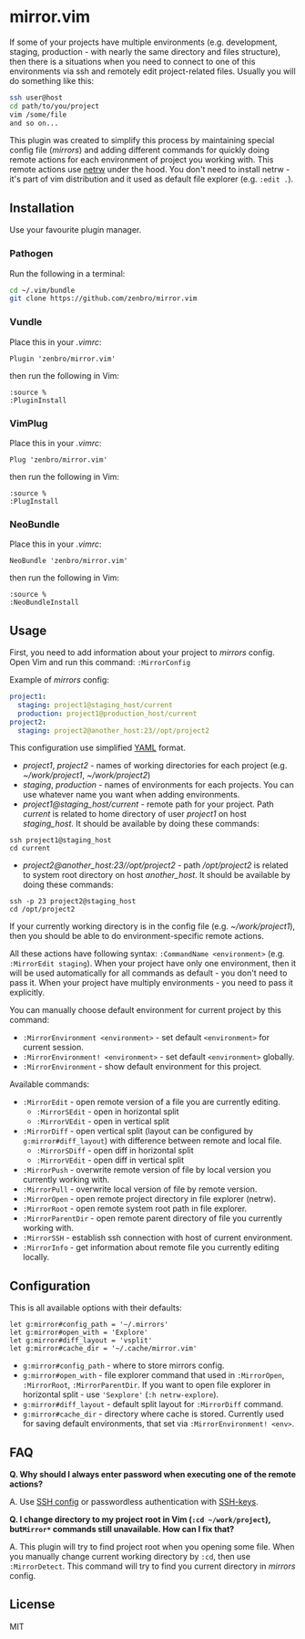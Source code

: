 # mirror.vim

If some of your projects have multiple environments (e.g. development, staging, production - with nearly the same directory and files structure), then there is a situations when you need to connect to one of this environments via ssh and remotely edit project-related files. Usually you will do something like this:

```bash
ssh user@host
cd path/to/you/project
vim /some/file
and so on...
```

This plugin was created to simplify this process by maintaining special config file (*mirrors*) and adding different commands for quickly doing remote actions for each environment of project you working with. This remote actions use [netrw](http://www.vim.org/scripts/script.php?script_id=1075) under the hood. You don't need to install netrw - it's part of vim distribution and it used as default file explorer (e.g. `:edit .`).

## Installation

Use your favourite plugin manager.

### Pathogen

Run the following in a terminal:

```bash
cd ~/.vim/bundle
git clone https://github.com/zenbro/mirror.vim
```

### Vundle

Place this in your *.vimrc*:

`Plugin 'zenbro/mirror.vim'`

then run the following in Vim:

```
:source %
:PluginInstall
```

### VimPlug

Place this in your *.vimrc*:

`Plug 'zenbro/mirror.vim'`

then run the following in Vim:

```
:source %
:PlugInstall
```

### NeoBundle

Place this in your *.vimrc*:

`NeoBundle 'zenbro/mirror.vim'`

then run the following in Vim:

```
:source %
:NeoBundleInstall
```

## Usage

First, you need to add information about your project to *mirrors* config. Open Vim and run this command:  `:MirrorConfig`

Example of *mirrors* config:

```yaml
project1:
  staging: project1@staging_host/current
  production: project1@production_host/current
project2:
  staging: project2@another_host:23//opt/project2
```

This configuration use simplified [YAML](https://en.wikipedia.org/wiki/YAML) format.

* *project1*, *project2* - names of working directories for each project (e.g. *~/work/project1*, *~/work/project2*)
* *staging*, *production* - names of environments for each projects. You can use whatever name you want when adding environments.
* *project1@staging_host/current* - remote path for your project.  Path *current* is related to home directory of user *project1* on host *staging_host*. It should be available by doing these commands:
```
ssh project1@staging_host
cd current
```
* *project2@another_host:23//opt/project2* - path */opt/project2* is related to system root directory on host *another_host*. It should be available by doing these commands:
```
ssh -p 23 project2@staging_host
cd /opt/project2
```

If your currently working directory is in the config file (e.g. *~/work/project1*), then you should be able to do environment-specific remote actions.

All these actions have following syntax: `:CommandName <environment>` (e.g. `:MirrorEdit staging`). When your project have only one environment, then it will be used automatically for all commands as default - you don't need to pass it. When your project have multiply environments - you need to pass it explicitly.

You can manually choose default environment for current project by this command:

* `:MirrorEnvironment <environment>` - set default `<environment>` for current session.
* `:MirrorEnvironment! <environment>` - set default `<environment>` globally.
* `:MirrorEnvironment` - show default environment for this project.

Available commands:

* `:MirrorEdit` - open remote version of a file you are currently editing.
  * `:MirrorSEdit` - open in horizontal split
  * `:MirrorVEdit` - open in vertical split
* `:MirrorDiff` - open vertical split (layout can be configured by `g:mirror#diff_layout`) with difference between remote and local file.
  * `:MirrorSDiff` - open diff in horizontal split
  * `:MirrorVEdit` - open diff in vertical split
* `:MirrorPush` - overwrite remote version of file by local version you currently working with.
* `:MirrorPull` - overwrite local version of file by remote version.
* `:MirrorOpen` - open remote project directory in file explorer (netrw).
* `:MirrorRoot` - open remote system root path in file explorer.
* `:MirrorParentDir` - open remote parent directory of file you currently working with.
* `:MirrorSSH` - establish ssh connection with host of current environment.
* `:MirrorInfo` - get information about remote file you currently editing locally.


## Configuration

This is all available options with their defaults:

```vim
let g:mirror#config_path = '~/.mirrors'
let g:mirror#open_with = 'Explore'
let g:mirror#diff_layout = 'vsplit'
let g:mirror#cache_dir = '~/.cache/mirror.vim'
```

* `g:mirror#config_path` - where to store mirrors config.
* `g:mirror#open_with` - file explorer command that used in `:MirrorOpen`, `:MirrorRoot`, `:MirrorParentDir`. If you want to open file explorer in horizontal split - use `'Sexplore'` (`:h netrw-explore`).
* `g:mirror#diff_layout` - default split layout for `:MirrorDiff` command.
* `g:mirror#cache_dir` - directory where cache is stored. Currently used for saving default environments, that set via `:MirrorEnvironment! <env>`.

## FAQ

**Q. Why should I always enter password when executing one of the remote actions?**

A. Use [SSH config](http://nerderati.com/2011/03/17/simplify-your-life-with-an-ssh-config-file/) or passwordless authentication with [SSH-keys](https://wiki.archlinux.org/index.php/SSH_keys).

**Q. I change directory to my project root in Vim (`:cd ~/work/project`), but`Mirror*` commands still unavailable. How can I fix that?**

A. This plugin will try to find project root when you opening some file. When you manually change current working directory by `:cd`, then use `:MirrorDetect`. This command will try to find you current directory in *mirrors* config.

## License

MIT
